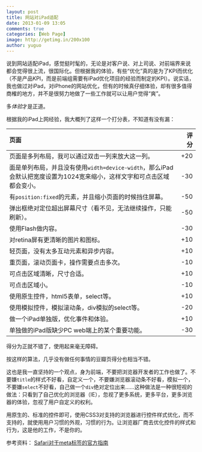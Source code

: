 ```yaml
---
layout: post
title: 网站对iPad适配
date: 2013-01-09 13:05
comments: true
categories: [Web Page]
image: http://getimg.in/200x100
author: yuguo
---
```


说到网站适配iPad，感觉挺时髦的，无论是对客户说、对上司说、对前端界来说都会觉得很上流，很国际化。但根据我的体验，有些“优化”真的是为了KPI而优化（不是产品KPI，而是前端组需要有iPad优化项目的经验而制定的KPI）。说实话，我也做过对iPad，对iPhone的网站优化，但有的时候真仔细体验，却有很多值得商榷的地方，并不是很努力地做了一些工作就可以让用户觉得“爽”。

多*体验*才是正道。

根据我的iPad上网经验，我大概列了这样一个打分表，不知道有没有漏：

| 页面        | 评分 |
|:------------------|------------:|
| 页面是多列布局，我可以通过双击一列来放大这一列。              |        +20 |
| 面是单列布局，并且没有使用`width=device-width`，那么iPad会默认把宽度设置为1024宽来缩小，这样文字和可点击区域都会变小。            |      -30 |
| 有`position:fixed`的元素，并且缩小页面的时候挡住屏幕。              |        -50 |
| 弹出框绝对定位超出屏幕尺寸（看不见，无法继续操作，只能刷新）。 | -50 |
| 使用Flash做内容。                |          -30 |
| 对retina屏有更清晰的图片和图标。              |      +10 |
| 轻页面，没有太多互动元素和异步内容。           |     +10 |
| 重页面，滚动页面卡，操作需要点击多次。           |     -10 |
| 可点击区域清晰，尺寸合适。           |     +10 |
| 可点击区域小。           |     -10 |
| 使用原生控件，html5表单，select等。|+10|
| 使用模拟控件，模拟滚动条，div模拟的select等。           |     -20 |
| 做一个iPad单独版，优化事件和体验。           |     +10 |
| 单独做的iPad版缺少PC web端上的某个重要功能。           |     -30 |

得分为正就不错了，使用起来毫无障碍。

按这样的算法，几乎没有做任何事情的豆瓣页得分也相当不错。

这也是我一直坚持的一个观点，身为前端，不要把浏览器开发者的工作也做了。不要嫌`title`的样式不好看，自定义一个，不要嫌浏览器滚动条不好看，模拟一个，不要嫌`select`不好看，自己做一个`div`绝对定位出来……这种做法是一种很短视的做法：只看到了自己优化的浏览器（IE），忽视了更多系统，更多平台，更多浏览器的体验，忽视了用户自定义的权利。

用原生的、标准的控件即可，使用CSS3对支持的浏览器进行控件样式优化，而不支持的，就使用用户习惯的外观，习惯的行为。让浏览器厂商去优化控件的样式和行为，这是他的工作，不是你的。


参考资料：
[Safari对于meta标签的官方指南](http://developer.apple.com/library/safari/#documentation/appleapplications/reference/SafariHTMLRef/Articles/MetaTags.html)